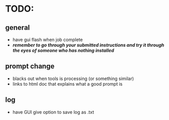 # TODO:
## general
- have gui flash when job complete
- <em><strong>remember to go through your submitted instructions and try it through the eyes of someone who has nothing installed</strong></em>
## prompt change
- blacks out when tools is processing (or something similar)
- links to html doc that explains what a good prompt is
## log
- have GUI give option to save log as .txt
